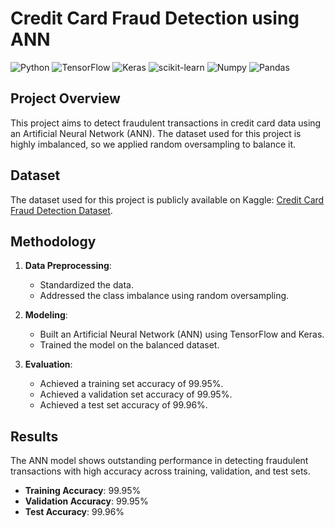 # Credit Card Fraud Detection using ANN

![Python](https://img.shields.io/badge/Python-3.8-blue.svg)
![TensorFlow](https://img.shields.io/badge/TensorFlow-2.x-orange.svg)
![Keras](https://img.shields.io/badge/Keras-2.x-red.svg)
![scikit-learn](https://img.shields.io/badge/scikit--learn-0.24-yellow.svg)
![Numpy](https://img.shields.io/badge/Numpy-1.19-blue.svg)
![Pandas](https://img.shields.io/badge/Pandas-1.1-lightgrey.svg)

## Project Overview

This project aims to detect fraudulent transactions in credit card data using an Artificial Neural Network (ANN). The dataset used for this project is highly imbalanced, so we applied random oversampling to balance it. 

## Dataset

The dataset used for this project is publicly available on Kaggle: [Credit Card Fraud Detection Dataset](https://www.kaggle.com/datasets/mlg-ulb/creditcardfraud).

## Methodology

1. **Data Preprocessing**:
   - Standardized the data.
   - Addressed the class imbalance using random oversampling.

2. **Modeling**:
   - Built an Artificial Neural Network (ANN) using TensorFlow and Keras.
   - Trained the model on the balanced dataset.

3. **Evaluation**:
   - Achieved a training set accuracy of 99.95%.
   - Achieved a validation set accuracy of 99.95%.
   - Achieved a test set accuracy of 99.96%.

## Results

The ANN model shows outstanding performance in detecting fraudulent transactions with high accuracy across training, validation, and test sets.

- **Training Accuracy**: 99.95%
- **Validation Accuracy**: 99.95%
- **Test Accuracy**: 99.96%
